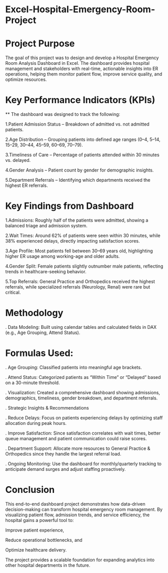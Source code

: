 # Excel-Hospital-Emergency-Room-Project

# Project Purpose

The goal of this project was to design and develop a Hospital Emergency Room Analysis Dashboard in Excel. The dashboard provides hospital management and stakeholders with real-time, actionable insights into ER operations, helping them monitor patient flow, improve service quality, and optimize resources.

# Key Performance Indicators (KPIs)

** The dashboard was designed to track the following:

1.Patient Admission Status – Breakdown of admitted vs. not admitted patients.

2.Age Distribution – Grouping patients into defined age ranges (0–4, 5–14, 15–29, 30–44, 45–59, 60–69, 70–79).

3.Timeliness of Care – Percentage of patients attended within 30 minutes vs. delayed.

4.Gender Analysis – Patient count by gender for demographic insights.

5.Department Referrals – Identifying which departments received the highest ER referrals.

# Key Findings from Dashboard

1.Admissions: Roughly half of the patients were admitted, showing a balanced triage and admission system.

2.Wait Times: Around 62% of patients were seen within 30 minutes, while 38% experienced delays, directly impacting satisfaction scores.

3.Age Profile: Most patients fell between 30–69 years old, highlighting higher ER usage among working-age and older adults.

4.Gender Split: Female patients slightly outnumber male patients, reflecting trends in healthcare-seeking behavior.

5.Top Referrals: General Practice and Orthopedics received the highest referrals, while specialized referrals (Neurology, Renal) were rare but critical.

# Methodology

. Data Modeling: Built using calendar tables and calculated fields in DAX (e.g., Age Grouping, Attend Status).

# Formulas Used:

. Age Grouping: Classified patients into meaningful age brackets.

. Attend Status: Categorized patients as “Within Time” or “Delayed” based on a 30-minute threshold.

. Visualization: Created a comprehensive dashboard showing admissions, demographics, timeliness, gender breakdown, and department referrals.

. Strategic Insights & Recommendations

. Reduce Delays: Focus on patients experiencing delays by optimizing staff allocation during peak hours.

. Improve Satisfaction: Since satisfaction correlates with wait times, better queue management and patient communication could raise scores.

. Department Support: Allocate more resources to General Practice & Orthopedics since they handle the largest referral load.

. Ongoing Monitoring: Use the dashboard for monthly/quarterly tracking to anticipate demand surges and adjust staffing proactively.

# Conclusion

This end-to-end dashboard project demonstrates how data-driven decision-making can transform hospital emergency room management. By visualizing patient flow, admission trends, and service efficiency, the hospital gains a powerful tool to:

Improve patient experience,

Reduce operational bottlenecks, and

Optimize healthcare delivery.

The project provides a scalable foundation for expanding analytics into other hospital departments in the future.
